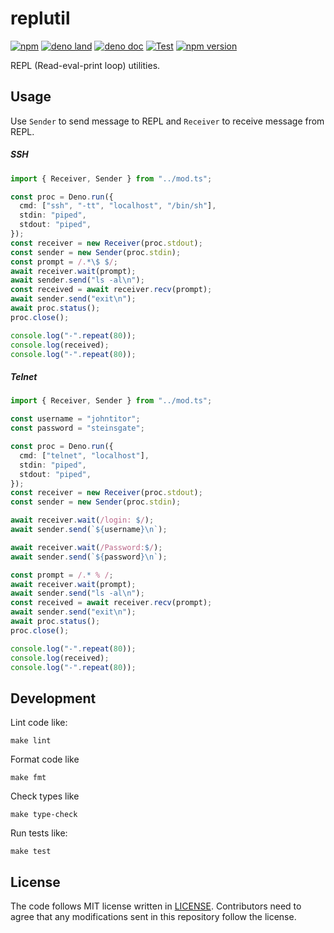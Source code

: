 # replutil

[![npm](http://img.shields.io/badge/available%20on-npm-lightgrey.svg?logo=npm&logoColor=white)](https://www.npmjs.com/package/replutil)
[![deno land](http://img.shields.io/badge/available%20on-deno.land/x-lightgrey.svg?logo=deno)](https://deno.land/x/replutil)
[![deno doc](https://doc.deno.land/badge.svg)](https://doc.deno.land/https/deno.land/x/replutil/mod.ts)
[![Test](https://github.com/lambdalisue/deno-replutil/workflows/Test/badge.svg)](https://github.com/lambdalisue/deno-replutil/actions?query=workflow%3ATest)
[![npm version](https://badge.fury.io/js/replutil.svg)](https://badge.fury.io/js/replutil)

REPL (Read-eval-print loop) utilities.

## Usage

Use `Sender` to send message to REPL and `Receiver` to receive message from
REPL.

##### SSH

```typescript
import { Receiver, Sender } from "../mod.ts";

const proc = Deno.run({
  cmd: ["ssh", "-tt", "localhost", "/bin/sh"],
  stdin: "piped",
  stdout: "piped",
});
const receiver = new Receiver(proc.stdout);
const sender = new Sender(proc.stdin);
const prompt = /.*\$ $/;
await receiver.wait(prompt);
await sender.send("ls -al\n");
const received = await receiver.recv(prompt);
await sender.send("exit\n");
await proc.status();
proc.close();

console.log("-".repeat(80));
console.log(received);
console.log("-".repeat(80));
```

##### Telnet

```typescript
import { Receiver, Sender } from "../mod.ts";

const username = "johntitor";
const password = "steinsgate";

const proc = Deno.run({
  cmd: ["telnet", "localhost"],
  stdin: "piped",
  stdout: "piped",
});
const receiver = new Receiver(proc.stdout);
const sender = new Sender(proc.stdin);

await receiver.wait(/login: $/);
await sender.send(`${username}\n`);

await receiver.wait(/Password:$/);
await sender.send(`${password}\n`);

const prompt = /.* % /;
await receiver.wait(prompt);
await sender.send("ls -al\n");
const received = await receiver.recv(prompt);
await sender.send("exit\n");
await proc.status();
proc.close();

console.log("-".repeat(80));
console.log(received);
console.log("-".repeat(80));
```

## Development

Lint code like:

```text
make lint
```

Format code like

```text
make fmt
```

Check types like

```text
make type-check
```

Run tests like:

```text
make test
```

## License

The code follows MIT license written in [LICENSE](./LICENSE). Contributors need
to agree that any modifications sent in this repository follow the license.
